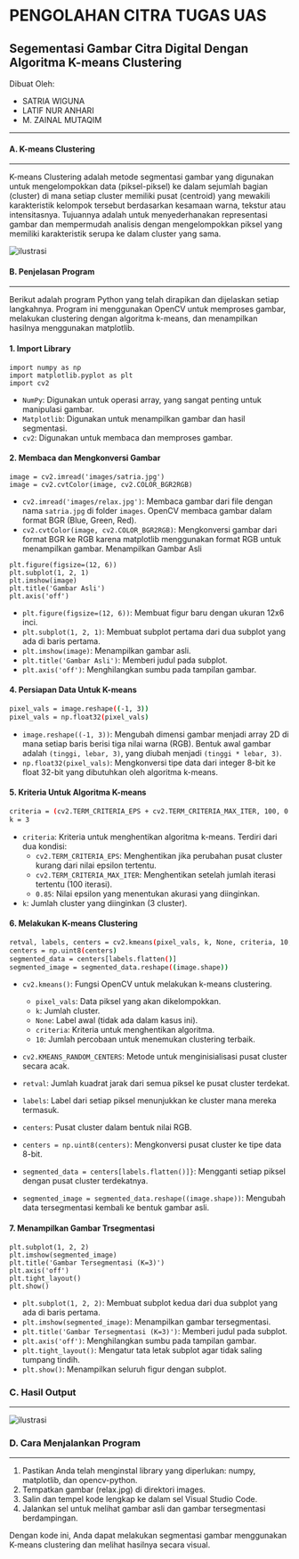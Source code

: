 # PENGOLAHAN CITRA TUGAS UAS
## Segementasi Gambar Citra Digital Dengan Algoritma K-means Clustering
Dibuat Oleh:
* SATRIA WIGUNA
* LATIF NUR ANHARI
* M. ZAINAL MUTAQIM

---
#### A. K-means Clustering
---
K-means Clustering adalah metode segmentasi gambar yang digunakan untuk mengelompokkan data (piksel-piksel) ke dalam sejumlah bagian (cluster) di mana setiap cluster memiliki pusat (centroid) yang mewakili karakteristik kelompok tersebut berdasarkan kesamaan warna, tekstur atau intensitasnya. Tujuannya adalah untuk menyederhanakan representasi gambar dan mempermudah analisis dengan mengelompokkan piksel yang memiliki karakteristik serupa ke dalam cluster yang sama. 

![ilustrasi](https://github.com/kelaskodingpelitabangsa/UAS4-Pengolahan-Citra/ilustrasi.png)

#### B. Penjelasan Program
---
Berikut adalah program Python yang telah dirapikan dan dijelaskan setiap langkahnya. Program ini menggunakan OpenCV untuk memproses gambar, melakukan clustering dengan algoritma k-means, dan menampilkan hasilnya menggunakan matplotlib.

#### 1. Import Library
```
import numpy as np
import matplotlib.pyplot as plt
import cv2
```

* ```NumPy```: Digunakan untuk operasi array, yang sangat penting untuk manipulasi gambar.
* ```Matplotlib```: Digunakan untuk menampilkan gambar dan hasil segmentasi.
* ```cv2```: Digunakan untuk membaca dan memproses gambar.

#### 2. Membaca dan Mengkonversi Gambar
```
image = cv2.imread('images/satria.jpg')
image = cv2.cvtColor(image, cv2.COLOR_BGR2RGB)
```

* ```cv2.imread('images/relax.jpg')```: Membaca gambar dari file dengan nama ```satria.jpg``` di folder ```images```. OpenCV membaca gambar dalam format BGR (Blue, Green, Red).
* ```cv2.cvtColor(image, cv2.COLOR_BGR2RGB)```: Mengkonversi gambar dari format BGR ke RGB karena matplotlib menggunakan format RGB untuk menampilkan gambar.
Menampilkan Gambar Asli
```
plt.figure(figsize=(12, 6))
plt.subplot(1, 2, 1)
plt.imshow(image)
plt.title('Gambar Asli')
plt.axis('off')
```
* ```plt.figure(figsize=(12, 6))```: Membuat figur baru dengan ukuran 12x6 inci.
* ```plt.subplot(1, 2, 1)```: Membuat subplot pertama dari dua subplot yang ada di baris pertama.
* ```plt.imshow(image)```: Menampilkan gambar asli.
* ```plt.title('Gambar Asli')```: Memberi judul pada subplot.
* ```plt.axis('off')```: Menghilangkan sumbu pada tampilan gambar.
#### 4. Persiapan Data Untuk K-means
```bash
pixel_vals = image.reshape((-1, 3))
pixel_vals = np.float32(pixel_vals)
```
* ```image.reshape((-1, 3))```: Mengubah dimensi gambar menjadi array 2D di mana setiap baris berisi tiga nilai warna (RGB). Bentuk awal gambar adalah ```(tinggi, lebar, 3)```, yang diubah menjadi ```(tinggi * lebar, 3)```.
* ```np.float32(pixel_vals)```: Mengkonversi tipe data dari integer 8-bit ke float 32-bit yang dibutuhkan oleh algoritma k-means.
#### 5. Kriteria Untuk Algoritma K-means

```bash
criteria = (cv2.TERM_CRITERIA_EPS + cv2.TERM_CRITERIA_MAX_ITER, 100, 0.85)
k = 3
```

* ```criteria```: Kriteria untuk menghentikan algoritma k-means. Terdiri dari dua kondisi:
  - ```cv2.TERM_CRITERIA_EPS```: Menghentikan jika perubahan pusat cluster kurang dari nilai epsilon tertentu.
  - ```cv2.TERM_CRITERIA_MAX_ITER```: Menghentikan setelah jumlah iterasi tertentu (100 iterasi).
  - ```0.85```: Nilai epsilon yang menentukan akurasi yang diinginkan.
* ```k```: Jumlah cluster yang diinginkan (3 cluster).
#### 6. Melakukan K-means Clustering

```bash
retval, labels, centers = cv2.kmeans(pixel_vals, k, None, criteria, 10, cv2.KMEANS_RANDOM_CENTERS)
centers = np.uint8(centers)
segmented_data = centers[labels.flatten()]
segmented_image = segmented_data.reshape((image.shape))
```
* ```cv2.kmeans()```: Fungsi OpenCV untuk melakukan k-means clustering.

  * ```pixel_vals```: Data piksel yang akan dikelompokkan.
  * ```k```: Jumlah cluster.
  * ```None```: Label awal (tidak ada dalam kasus ini).
  * ```criteria```: Kriteria untuk menghentikan algoritma.
  * ```10```: Jumlah percobaan untuk menemukan clustering terbaik.
* ```cv2.KMEANS_RANDOM_CENTERS```: Metode untuk menginisialisasi pusat cluster secara acak.
* ```retval```: Jumlah kuadrat jarak dari semua piksel ke pusat cluster terdekat.
* ```labels```: Label dari setiap piksel menunjukkan ke cluster mana mereka termasuk.
* ```centers```: Pusat cluster dalam bentuk nilai RGB.
* ```centers = np.uint8(centers)```: Mengkonversi pusat cluster ke tipe data 8-bit.
* ```segmented_data = centers[labels.flatten()]}```: Mengganti setiap piksel dengan pusat cluster terdekatnya.
* ```segmented_image = segmented_data.reshape((image.shape))```: Mengubah data tersegmentasi kembali ke bentuk gambar asli.

#### 7. Menampilkan Gambar Trsegmentasi
```
plt.subplot(1, 2, 2)
plt.imshow(segmented_image)
plt.title('Gambar Tersegmentasi (K=3)')
plt.axis('off')
plt.tight_layout()
plt.show()
```
* ```plt.subplot(1, 2, 2)```: Membuat subplot kedua dari dua subplot yang ada di baris pertama.
* ```plt.imshow(segmented_image)```: Menampilkan gambar tersegmentasi.
* ```plt.title('Gambar Tersegmentasi (K=3)')```: Memberi judul pada subplot.
* ```plt.axis('off')```: Menghilangkan sumbu pada tampilan gambar.
* ```plt.tight_layout()```: Mengatur tata letak subplot agar tidak saling tumpang tindih.
* ```plt.show()```: Menampilkan seluruh figur dengan subplot.
### C. Hasil Output
---
![ilustrasi](/assets/hasil.jng)

### D. Cara Menjalankan Program
---
1. Pastikan Anda telah menginstal library yang diperlukan: numpy, matplotlib, dan opencv-python.
2. Tempatkan gambar (relax.jpg) di direktori images.
3. Salin dan tempel kode lengkap ke dalam sel Visual Studio Code.
4. Jalankan sel untuk melihat gambar asli dan gambar tersegmentasi berdampingan.
   
Dengan kode ini, Anda dapat melakukan segmentasi gambar menggunakan K-means clustering dan melihat hasilnya secara visual.


